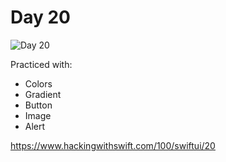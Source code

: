 # Day 20

![Day 20](Screenshot/day20.gif)

Practiced with:
- Colors
- Gradient
- Button
- Image
- Alert

https://www.hackingwithswift.com/100/swiftui/20

